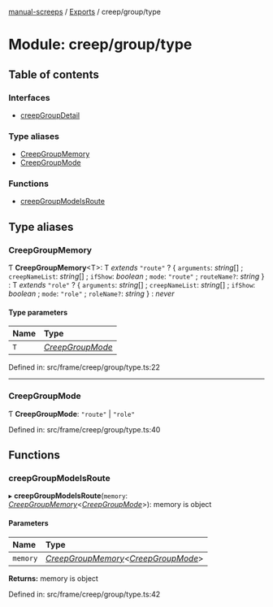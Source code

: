 [manual-screeps](../README.md) / [Exports](../modules.md) / creep/group/type

# Module: creep/group/type

## Table of contents

### Interfaces

- [creepGroupDetail](../interfaces/creep_group_type.creepgroupdetail.md)

### Type aliases

- [CreepGroupMemory](creep_group_type.md#creepgroupmemory)
- [CreepGroupMode](creep_group_type.md#creepgroupmode)

### Functions

- [creepGroupModeIsRoute](creep_group_type.md#creepgroupmodeisroute)

## Type aliases

### CreepGroupMemory

Ƭ **CreepGroupMemory**<T\>: T *extends* ``"route"`` ? { `arguments`: *string*[] ; `creepNameList`: *string*[] ; `ifShow`: *boolean* ; `mode`: ``"route"`` ; `routeName?`: *string*  } : T *extends* ``"role"`` ? { `arguments`: *string*[] ; `creepNameList`: *string*[] ; `ifShow`: *boolean* ; `mode`: ``"role"`` ; `roleName?`: *string*  } : *never*

#### Type parameters

| Name | Type |
| :------ | :------ |
| `T` | [*CreepGroupMode*](creep_group_type.md#creepgroupmode) |

Defined in: src/frame/creep/group/type.ts:22

___

### CreepGroupMode

Ƭ **CreepGroupMode**: ``"route"`` \| ``"role"``

Defined in: src/frame/creep/group/type.ts:40

## Functions

### creepGroupModeIsRoute

▸ **creepGroupModeIsRoute**(`memory`: [*CreepGroupMemory*](creep_group_type.md#creepgroupmemory)<[*CreepGroupMode*](creep_group_type.md#creepgroupmode)\>): memory is object

#### Parameters

| Name | Type |
| :------ | :------ |
| `memory` | [*CreepGroupMemory*](creep_group_type.md#creepgroupmemory)<[*CreepGroupMode*](creep_group_type.md#creepgroupmode)\> |

**Returns:** memory is object

Defined in: src/frame/creep/group/type.ts:42
